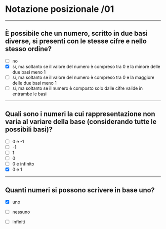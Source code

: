 # Notazione posizionale /01

---

## È possibile che un numero, scritto in due basi diverse, si presenti con le stesse cifre e nello stesso ordine?

- [ ] no
- [x] sì, ma soltanto se il valore del numero è compreso tra 0 e la minore delle due basi meno 1
- [ ] sì, ma soltanto se il valore del numero è compreso tra 0 e la maggiore delle due basi meno 1
- [ ] sì, ma soltanto se il numero è composto solo dalle cifre valide in entrambe le basi

---

## Quali sono i numeri la cui rappresentazione non varia al variare della base (considerando tutte le possibili basi)?

- [ ] 0 e -1
- [ ] -1
- [ ] 1
- [ ] 0
- [ ] 0 e infinito
- [x] 0 e 1

---

## Quanti numeri si possono scrivere in base uno?

- [x] uno
- [ ] nessuno
- [ ] infiniti

